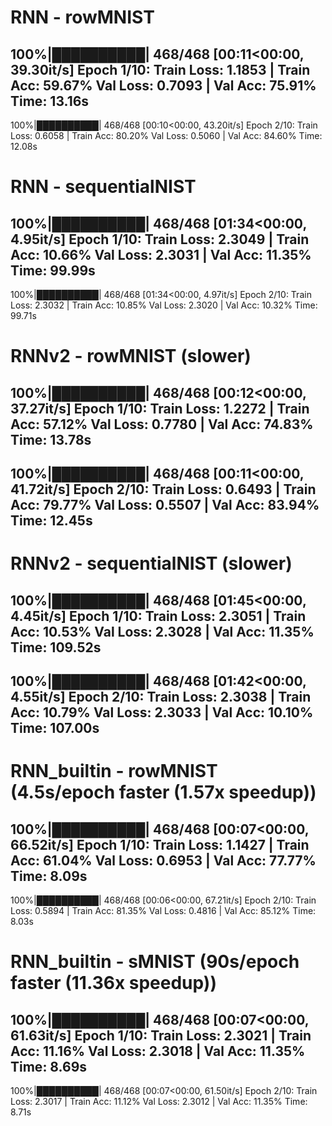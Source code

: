 
RNN - rowMNIST
================
100%|██████████| 468/468 [00:11<00:00, 39.30it/s]
Epoch 1/10:
Train Loss: 1.1853 | Train Acc: 59.67%
Val Loss: 0.7093 | Val Acc: 75.91%
Time: 13.16s
------------------------------------------------------------
100%|██████████| 468/468 [00:10<00:00, 43.20it/s]
Epoch 2/10:
Train Loss: 0.6058 | Train Acc: 80.20%
Val Loss: 0.5060 | Val Acc: 84.60%
Time: 12.08s


RNN - sequentialNIST
================
100%|██████████| 468/468 [01:34<00:00,  4.95it/s]
Epoch 1/10:
Train Loss: 2.3049 | Train Acc: 10.66%
Val Loss: 2.3031 | Val Acc: 11.35%
Time: 99.99s
------------------------------------------------------------
100%|██████████| 468/468 [01:34<00:00,  4.97it/s]
Epoch 2/10:
Train Loss: 2.3032 | Train Acc: 10.85%
Val Loss: 2.3020 | Val Acc: 10.32%
Time: 99.71s



RNNv2 - rowMNIST (slower)
================
100%|██████████| 468/468 [00:12<00:00, 37.27it/s]
Epoch 1/10:
Train Loss: 1.2272 | Train Acc: 57.12%
Val Loss: 0.7780 | Val Acc: 74.83%
Time: 13.78s
------------------------------------------------------------
100%|██████████| 468/468 [00:11<00:00, 41.72it/s]
Epoch 2/10:
Train Loss: 0.6493 | Train Acc: 79.77%
Val Loss: 0.5507 | Val Acc: 83.94%
Time: 12.45s
------------------------------------------------------------

RNNv2 - sequentialNIST (slower)
================
100%|██████████| 468/468 [01:45<00:00,  4.45it/s]
Epoch 1/10:
Train Loss: 2.3051 | Train Acc: 10.53%
Val Loss: 2.3028 | Val Acc: 11.35%
Time: 109.52s
------------------------------------------------------------
100%|██████████| 468/468 [01:42<00:00,  4.55it/s]
Epoch 2/10:
Train Loss: 2.3038 | Train Acc: 10.79%
Val Loss: 2.3033 | Val Acc: 10.10%
Time: 107.00s
------------------------------------------------------------



RNN_builtin - rowMNIST (4.5s/epoch faster (1.57x speedup))
================
100%|██████████| 468/468 [00:07<00:00, 66.52it/s]
Epoch 1/10:
Train Loss: 1.1427 | Train Acc: 61.04%
Val Loss: 0.6953 | Val Acc: 77.77%
Time: 8.09s
------------------------------------------------------------
100%|██████████| 468/468 [00:06<00:00, 67.21it/s]
Epoch 2/10:
Train Loss: 0.5894 | Train Acc: 81.35%
Val Loss: 0.4816 | Val Acc: 85.12%
Time: 8.03s



RNN_builtin - sMNIST (90s/epoch faster (11.36x speedup))
================
100%|██████████| 468/468 [00:07<00:00, 61.63it/s]
Epoch 1/10:
Train Loss: 2.3021 | Train Acc: 11.16%
Val Loss: 2.3018 | Val Acc: 11.35%
Time: 8.69s
------------------------------------------------------------
100%|██████████| 468/468 [00:07<00:00, 61.50it/s]
Epoch 2/10:
Train Loss: 2.3017 | Train Acc: 11.12%
Val Loss: 2.3012 | Val Acc: 11.35%
Time: 8.71s